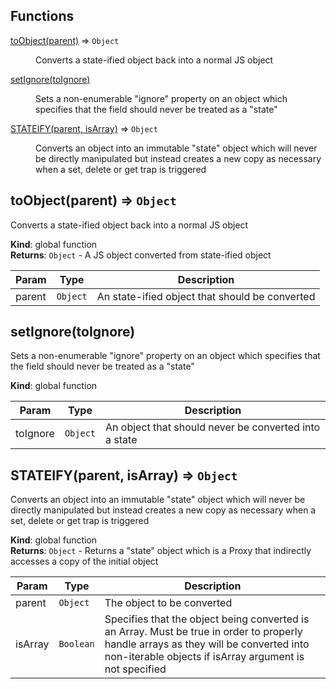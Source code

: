 ## Functions

<dl>
<dt><a href="#toObject">toObject(parent)</a> ⇒ <code>Object</code></dt>
<dd><p>Converts a state-ified object back into a normal JS object</p>
</dd>
<dt><a href="#setIgnore">setIgnore(toIgnore)</a></dt>
<dd><p>Sets a non-enumerable &quot;ignore&quot; property on an object which specifies that the field should never be treated as a &quot;state&quot;</p>
</dd>
<dt><a href="#STATEIFY">STATEIFY(parent, isArray)</a> ⇒ <code>Object</code></dt>
<dd><p>Converts an object into an immutable &quot;state&quot; object which will never be directly manipulated but instead creates a new copy as necessary when a set, delete or get trap is triggered</p>
</dd>
</dl>

<a name="toObject"></a>

## toObject(parent) ⇒ <code>Object</code>
Converts a state-ified object back into a normal JS object

**Kind**: global function  
**Returns**: <code>Object</code> - A JS object converted from state-ified object  

| Param | Type | Description |
| --- | --- | --- |
| parent | <code>Object</code> | An state-ified object that should be converted |

<a name="setIgnore"></a>

## setIgnore(toIgnore)
Sets a non-enumerable "ignore" property on an object which specifies that the field should never be treated as a "state"

**Kind**: global function  

| Param | Type | Description |
| --- | --- | --- |
| toIgnore | <code>Object</code> | An object that should never be converted into a state |

<a name="STATEIFY"></a>

## STATEIFY(parent, isArray) ⇒ <code>Object</code>
Converts an object into an immutable "state" object which will never be directly manipulated but instead creates a new copy as necessary when a set, delete or get trap is triggered

**Kind**: global function  
**Returns**: <code>Object</code> - Returns a "state" object which is a Proxy that indirectly accesses a copy of the initial object  

| Param | Type | Description |
| --- | --- | --- |
| parent | <code>Object</code> | The object to be converted |
| isArray | <code>Boolean</code> | Specifies that the object being converted is an Array. Must be true in order to properly handle arrays as they will be converted into non-iterable objects if isArray argument is not specified |

